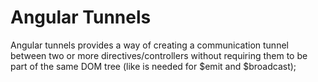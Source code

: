 # Angular Tunnels

Angular tunnels provides a way of creating a communication tunnel between two or more directives/controllers without requiring them to be part of the same DOM tree (like is needed for $emit and $broadcast);